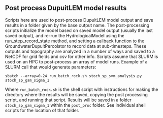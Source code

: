 ## Post process DupuitLEM model results

Scripts here are used to post-process DupuitLEM model output and save results
in a folder given by the base output name. The post-processing scripts initialize
the model based on saved model output (usually the last saved output), and re-run
the HydrologicalModel using the run_step_record_state method, and setting a 
callback function to the GroundwaterDupuitPercolator to record data at sub-timesteps.
These outputs and topography are analyzed in a number of ways and saved to a NetCDF
for grid fields and csv for other info. Scripts assume that SLURM is used on an HPC 
to post-process an array of model runs. Example of a SLURM call that would generate 
parameters:

`sbatch --array=0-24 run_batch_rock.sh stoch_sp_svm_analysis.py stoch_sp_gam_sigma_1`

Where `run_batch_rock.sh` is the shell script with instructions for making
the directory where the results will be saved, copying the post processing script,
and running that script. Results will be saved in a folder `stoch_sp_gam_sigma_1`
within the `post_proc` folder. See individual shell scripts for the location
of that folder.
